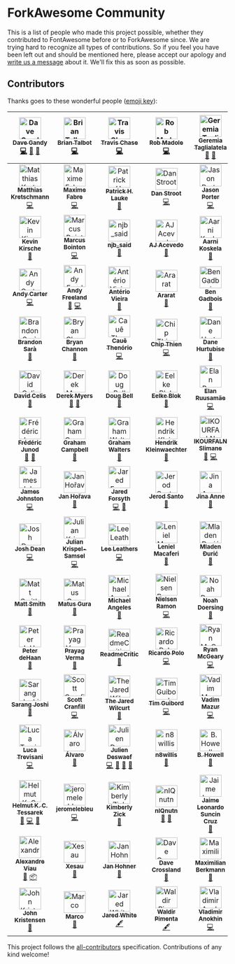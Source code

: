 # ForkAwesome Community

This is a list of people who made this project possible, whether they contributed to FontAwesome before or to ForkAwesome since. We are trying hard to recognize all types of contributions. So if you feel you have been left out and should be mentioned here, please accept our apology and [write us a message](https://github.com/ForkAwesome/Fork-Awesome/issues/new) about it. We'll fix this as soon as possible.

## Contributors

Thanks goes to these wonderful people ([emoji key](https://github.com/kentcdodds/all-contributors#emoji-key)):

<!-- ALL-CONTRIBUTORS-LIST:START - Do not remove or modify this section -->
<!-- prettier-ignore -->
| [<img src="https://avatars0.githubusercontent.com/u/1076721?v=4" width="50px;" alt="Dave Gandy"/><br /><sub><b>Dave Gandy</b></sub>](https://github.com/davegandy)<br />[💻](https://github.com/ForkAwesome/Fork-Awesome/commits?author=davegandy "Code") [🎨](#design-davegandy "Design") [📖](https://github.com/ForkAwesome/Fork-Awesome/commits?author=davegandy "Documentation") | [<img src="https://avatars3.githubusercontent.com/u/163763?v=4" width="50px;" alt="Brian Talbot"/><br /><sub><b>Brian Talbot</b></sub>](http://www.talbs.me)<br />[💻](https://github.com/ForkAwesome/Fork-Awesome/commits?author=talbs "Code") | [<img src="https://avatars1.githubusercontent.com/u/249366?v=4" width="50px;" alt="Travis Chase"/><br /><sub><b>Travis Chase</b></sub>](https://github.com/supercodepoet)<br />[💻](https://github.com/ForkAwesome/Fork-Awesome/commits?author=supercodepoet "Code") | [<img src="https://avatars2.githubusercontent.com/u/132895?v=4" width="50px;" alt="Rob Madole"/><br /><sub><b>Rob Madole</b></sub>](http://robmadole.com)<br />[💻](https://github.com/ForkAwesome/Fork-Awesome/commits?author=robmadole "Code") | [<img src="https://avatars2.githubusercontent.com/u/556268?v=4" width="50px;" alt="Geremia Taglialatela"/><br /><sub><b>Geremia Taglialatela</b></sub>](https://github.com/tagliala)<br />[📖](https://github.com/ForkAwesome/Fork-Awesome/commits?author=tagliala "Documentation") [💬](#question-tagliala "Answering Questions") | [<img src="https://avatars1.githubusercontent.com/u/81942?v=4" width="50px;" alt="Mathias Bynens"/><br /><sub><b>Mathias Bynens</b></sub>](https://mathiasbynens.be/)<br />[💻](https://github.com/ForkAwesome/Fork-Awesome/commits?author=mathiasbynens "Code") | [<img src="https://avatars0.githubusercontent.com/u/6705160?v=4" width="50px;" alt="William Boman"/><br /><sub><b>William Boman</b></sub>](https://redwill.se/)<br />[💻](https://github.com/ForkAwesome/Fork-Awesome/commits?author=williamboman "Code") |
| :---: | :---: | :---: | :---: | :---: | :---: | :---: |
| [<img src="https://avatars1.githubusercontent.com/u/90316?v=4" width="50px;" alt="Matthias Kretschmann"/><br /><sub><b>Matthias Kretschmann</b></sub>](https://kretschmann.io)<br />[💻](https://github.com/ForkAwesome/Fork-Awesome/commits?author=kremalicious "Code") | [<img src="https://avatars3.githubusercontent.com/u/1321596?v=4" width="50px;" alt="Maxime Fabre"/><br /><sub><b>Maxime Fabre</b></sub>](https://about.me/anahkiasen)<br />[💻](https://github.com/ForkAwesome/Fork-Awesome/commits?author=Anahkiasen "Code") | [<img src="https://avatars1.githubusercontent.com/u/895831?v=4" width="50px;" alt="Patrick H. Lauke"/><br /><sub><b>Patrick H. Lauke</b></sub>](http://www.splintered.co.uk)<br />[📖](https://github.com/ForkAwesome/Fork-Awesome/commits?author=patrickhlauke "Documentation") | [<img src="https://avatars1.githubusercontent.com/u/1438457?v=4" width="50px;" alt="Dan Stroot"/><br /><sub><b>Dan Stroot</b></sub>](https://danstroot.com)<br />[💻](https://github.com/ForkAwesome/Fork-Awesome/commits?author=dstroot "Code") | [<img src="https://avatars0.githubusercontent.com/u/29971?v=4" width="50px;" alt="Jason Porter"/><br /><sub><b>Jason Porter</b></sub>](http://lightguard-jp.blogspot.com)<br />[💻](https://github.com/ForkAwesome/Fork-Awesome/commits?author=LightGuard "Code") | [<img src="https://avatars2.githubusercontent.com/u/1308419?v=4" width="50px;" alt="Tom Byrer"/><br /><sub><b>Tom Byrer</b></sub>](https://github.com/tomByrer)<br />[📖](https://github.com/ForkAwesome/Fork-Awesome/commits?author=tomByrer "Documentation") | [<img src="https://avatars3.githubusercontent.com/u/381393?v=4" width="50px;" alt="Gregory Koberger"/><br /><sub><b>Gregory Koberger</b></sub>](http://readme.io)<br />[💻](https://github.com/ForkAwesome/Fork-Awesome/commits?author=gkoberger "Code") |
| [<img src="https://avatars1.githubusercontent.com/u/947110?v=4" width="50px;" alt="Kevin Kirsche"/><br /><sub><b>Kevin Kirsche</b></sub>](https://kevinkirsche.com)<br />[📖](https://github.com/ForkAwesome/Fork-Awesome/commits?author=kkirsche "Documentation") | [<img src="https://avatars2.githubusercontent.com/u/81561?v=4" width="50px;" alt="Marcus Bointon"/><br /><sub><b>Marcus Bointon</b></sub>](http://marcus.bointon.com/)<br />[💻](https://github.com/ForkAwesome/Fork-Awesome/commits?author=Synchro "Code") | [<img src="https://avatars2.githubusercontent.com/u/2371386?v=4" width="50px;" alt="njb_said"/><br /><sub><b>njb_said</b></sub>](https://github.com/njb-said)<br />[📖](https://github.com/ForkAwesome/Fork-Awesome/commits?author=njb-said "Documentation") | [<img src="https://avatars1.githubusercontent.com/u/953092?v=4" width="50px;" alt="AJ Acevedo"/><br /><sub><b>AJ Acevedo</b></sub>](http://ajacevedo.com)<br />[📖](https://github.com/ForkAwesome/Fork-Awesome/commits?author=AJ-Acevedo "Documentation") | [<img src="https://avatars2.githubusercontent.com/u/58669?v=4" width="50px;" alt="Aarni Koskela"/><br /><sub><b>Aarni Koskela</b></sub>](https://akx.github.io/)<br />[📖](https://github.com/ForkAwesome/Fork-Awesome/commits?author=akx "Documentation") | [<img src="https://avatars1.githubusercontent.com/u/3806?v=4" width="50px;" alt="scudco"/><br /><sub><b>scudco</b></sub>](https://github.com/scudco)<br />[🔧](#tool-scudco "Tools") | [<img src="https://avatars1.githubusercontent.com/u/621062?v=4" width="50px;" alt="Alfio Emanuele"/><br /><sub><b>Alfio Emanuele</b></sub>](https://alfioemanuele.io)<br />[📖](https://github.com/ForkAwesome/Fork-Awesome/commits?author=AlfioEmanueleFresta "Documentation") |
| [<img src="https://avatars3.githubusercontent.com/u/357623?v=4" width="50px;" alt="Andy Carter"/><br /><sub><b>Andy Carter</b></sub>](http://andy-carter.com)<br />[💻](https://github.com/ForkAwesome/Fork-Awesome/commits?author=drmonkeyninja "Code") | [<img src="https://avatars2.githubusercontent.com/u/237005?v=4" width="50px;" alt="Andy Freeland"/><br /><sub><b>Andy Freeland</b></sub>](https://andyfreeland.net)<br />[🐛](https://github.com/ForkAwesome/Fork-Awesome/issues?q=author%3Arouge8 "Bug reports") [💻](https://github.com/ForkAwesome/Fork-Awesome/commits?author=rouge8 "Code") | [<img src="https://avatars1.githubusercontent.com/u/1490347?v=4" width="50px;" alt="Antério Vieira"/><br /><sub><b>Antério Vieira</b></sub>](http://owen.com.br)<br />[📖](https://github.com/ForkAwesome/Fork-Awesome/commits?author=anteriovieira "Documentation") | [<img src="https://avatars1.githubusercontent.com/u/8832594?v=4" width="50px;" alt="Ararat"/><br /><sub><b>Ararat</b></sub>](https://github.com/araratm)<br />[📖](https://github.com/ForkAwesome/Fork-Awesome/commits?author=araratm "Documentation") | [<img src="https://avatars2.githubusercontent.com/u/1879785?v=4" width="50px;" alt="Ben Gadbois"/><br /><sub><b>Ben Gadbois</b></sub>](https://github.com/bengadbois)<br />[📖](https://github.com/ForkAwesome/Fork-Awesome/commits?author=bengadbois "Documentation") | [<img src="https://avatars0.githubusercontent.com/u/216878?v=4" width="50px;" alt="Ben Thomas"/><br /><sub><b>Ben Thomas</b></sub>](https://github.com/wazoo)<br />[💻](https://github.com/ForkAwesome/Fork-Awesome/commits?author=wazoo "Code") | [<img src="https://avatars0.githubusercontent.com/u/1615761?v=4" width="50px;" alt="Brad Buchanan"/><br /><sub><b>Brad Buchanan</b></sub>](http://bradleycbuchanan.com)<br />[📖](https://github.com/ForkAwesome/Fork-Awesome/commits?author=islemaster "Documentation") |
| [<img src="https://avatars0.githubusercontent.com/u/3743423?v=4" width="50px;" alt="Brandon Sarà"/><br /><sub><b>Brandon Sarà</b></sub>](http://bsara.pro)<br />[📖](https://github.com/ForkAwesome/Fork-Awesome/commits?author=bsara "Documentation") | [<img src="https://avatars0.githubusercontent.com/u/4213522?v=4" width="50px;" alt="Bryan Channon"/><br /><sub><b>Bryan Channon</b></sub>](http://vuii.co.uk)<br />[📖](https://github.com/ForkAwesome/Fork-Awesome/commits?author=Vusys "Documentation") | [<img src="https://avatars3.githubusercontent.com/u/496987?v=4" width="50px;" alt="Cauê Thenório"/><br /><sub><b>Cauê Thenório</b></sub>](https://github.com/cauethenorio)<br />[💻](https://github.com/ForkAwesome/Fork-Awesome/commits?author=cauethenorio "Code") | [<img src="https://avatars1.githubusercontent.com/u/5069304?v=4" width="50px;" alt="Chip Thien"/><br /><sub><b>Chip Thien</b></sub>](https://github.com/MacroChip)<br />[💻](https://github.com/ForkAwesome/Fork-Awesome/commits?author=MacroChip "Code") | [<img src="https://avatars0.githubusercontent.com/u/610237?v=4" width="50px;" alt="Dane Hurtubise"/><br /><sub><b>Dane Hurtubise</b></sub>](http://hurtubise.me)<br />[📖](https://github.com/ForkAwesome/Fork-Awesome/commits?author=hurtubise "Documentation") | [<img src="https://avatars2.githubusercontent.com/u/59074?v=4" width="50px;" alt="Dannii Willis"/><br /><sub><b>Dannii Willis</b></sub>](https://curiousdannii.github.io/)<br />[📖](https://github.com/ForkAwesome/Fork-Awesome/commits?author=curiousdannii "Documentation") | [<img src="https://avatars1.githubusercontent.com/u/32717?v=4" width="50px;" alt="Darío Hereñú"/><br /><sub><b>Darío Hereñú</b></sub>](https://github.com/kant)<br />[📖](https://github.com/ForkAwesome/Fork-Awesome/commits?author=kant "Documentation") |
| [<img src="https://avatars3.githubusercontent.com/u/36873?v=4" width="50px;" alt="David Celis"/><br /><sub><b>David Celis</b></sub>](https://davidcel.is/)<br />[📖](https://github.com/ForkAwesome/Fork-Awesome/commits?author=davidcelis "Documentation") | [<img src="https://avatars3.githubusercontent.com/u/207171?v=4" width="50px;" alt="Derek Myers"/><br /><sub><b>Derek Myers</b></sub>](http://derekmyers.com)<br />[🐛](https://github.com/ForkAwesome/Fork-Awesome/issues?q=author%3Admyers "Bug reports") [📖](https://github.com/ForkAwesome/Fork-Awesome/commits?author=dmyers "Documentation") | [<img src="https://avatars0.githubusercontent.com/u/53707?v=4" width="50px;" alt="Doug Bell"/><br /><sub><b>Doug Bell</b></sub>](http://preaction.me)<br />[📖](https://github.com/ForkAwesome/Fork-Awesome/commits?author=preaction "Documentation") | [<img src="https://avatars0.githubusercontent.com/u/461752?v=4" width="50px;" alt="Eelke Blok"/><br /><sub><b>Eelke Blok</b></sub>](http://www.blokspeed.net)<br />[📖](https://github.com/ForkAwesome/Fork-Awesome/commits?author=eelkeblok "Documentation") | [<img src="https://avatars1.githubusercontent.com/u/199095?v=4" width="50px;" alt="Elan Ruusamäe"/><br /><sub><b>Elan Ruusamäe</b></sub>](https://github.com/glensc)<br />[💻](https://github.com/ForkAwesome/Fork-Awesome/commits?author=glensc "Code") | [<img src="https://avatars3.githubusercontent.com/u/634191?v=4" width="50px;" alt="Eric Bailey"/><br /><sub><b>Eric Bailey</b></sub>](https://ericwbailey.design/)<br />[📖](https://github.com/ForkAwesome/Fork-Awesome/commits?author=ericwbailey "Documentation") | [<img src="https://avatars0.githubusercontent.com/u/13179128?v=4" width="50px;" alt="Ferhat Elmasgüneş"/><br /><sub><b>Ferhat Elmasgüneş</b></sub>](http://ferhat.elmasgunes.net)<br />[📖](https://github.com/ForkAwesome/Fork-Awesome/commits?author=ferhate "Documentation") |
| [<img src="https://avatars0.githubusercontent.com/u/100959?v=4" width="50px;" alt="Frédéric Junod"/><br /><sub><b>Frédéric Junod</b></sub>](https://github.com/fredj)<br />[🐛](https://github.com/ForkAwesome/Fork-Awesome/issues?q=author%3Afredj "Bug reports") [📖](https://github.com/ForkAwesome/Fork-Awesome/commits?author=fredj "Documentation") | [<img src="https://avatars1.githubusercontent.com/u/2829600?v=4" width="50px;" alt="Graham Campbell"/><br /><sub><b>Graham Campbell</b></sub>](https://gjcampbell.co.uk/)<br />[📖](https://github.com/ForkAwesome/Fork-Awesome/commits?author=GrahamCampbell "Documentation") | [<img src="https://avatars2.githubusercontent.com/u/1072751?v=4" width="50px;" alt="Graham Walters"/><br /><sub><b>Graham Walters</b></sub>](https://grahamwalters.me)<br />[📖](https://github.com/ForkAwesome/Fork-Awesome/commits?author=GrahamWalters "Documentation") | [<img src="https://avatars2.githubusercontent.com/u/816859?v=4" width="50px;" alt="Hendrik Kleinwaechter"/><br /><sub><b>Hendrik Kleinwaechter</b></sub>](http://www.tripl.de)<br />[📖](https://github.com/ForkAwesome/Fork-Awesome/commits?author=hendricius "Documentation") | [<img src="https://avatars3.githubusercontent.com/u/9744226?v=4" width="50px;" alt="IKOURFALN Slimane"/><br /><sub><b>IKOURFALN Slimane</b></sub>](https://github.com/ikourfaln)<br />[🐛](https://github.com/ForkAwesome/Fork-Awesome/issues?q=author%3Aikourfaln "Bug reports") [💻](https://github.com/ForkAwesome/Fork-Awesome/commits?author=ikourfaln "Code") | [<img src="https://avatars2.githubusercontent.com/u/141546?v=4" width="50px;" alt="Jakub Wilk"/><br /><sub><b>Jakub Wilk</b></sub>](https://github.com/jwilk)<br />[📖](https://github.com/ForkAwesome/Fork-Awesome/commits?author=jwilk "Documentation") | [<img src="https://avatars0.githubusercontent.com/u/242337?v=4" width="50px;" alt="James Harrison"/><br /><sub><b>James Harrison</b></sub>](https://github.com/jjlharrison)<br />[📖](https://github.com/ForkAwesome/Fork-Awesome/commits?author=jjlharrison "Documentation") |
| [<img src="https://avatars3.githubusercontent.com/u/22308682?v=4" width="50px;" alt="James Johnston"/><br /><sub><b>James Johnston</b></sub>](https://github.com/james-johnston-thumbtack)<br />[💻](https://github.com/ForkAwesome/Fork-Awesome/commits?author=james-johnston-thumbtack "Code") | [<img src="https://avatars2.githubusercontent.com/u/3666887?v=4" width="50px;" alt="Jan Hořava"/><br /><sub><b>Jan Hořava</b></sub>](http://honzi.cz)<br />[📖](https://github.com/ForkAwesome/Fork-Awesome/commits?author=honzi "Documentation") | [<img src="https://avatars3.githubusercontent.com/u/112170?v=4" width="50px;" alt="Jared Forsyth"/><br /><sub><b>Jared Forsyth</b></sub>](http://jaredforsyth.com)<br />[💻](https://github.com/ForkAwesome/Fork-Awesome/commits?author=jaredly "Code") [📖](https://github.com/ForkAwesome/Fork-Awesome/commits?author=jaredly "Documentation") | [<img src="https://avatars0.githubusercontent.com/u/8212?v=4" width="50px;" alt="Jerod Santo"/><br /><sub><b>Jerod Santo</b></sub>](https://jerodsanto.net)<br />[📖](https://github.com/ForkAwesome/Fork-Awesome/commits?author=jerodsanto "Documentation") | [<img src="https://avatars3.githubusercontent.com/u/53273?v=4" width="50px;" alt="Jina Anne"/><br /><sub><b>Jina Anne</b></sub>](http://jina.me)<br />[📖](https://github.com/ForkAwesome/Fork-Awesome/commits?author=jina "Documentation") | [<img src="https://avatars0.githubusercontent.com/u/429633?v=4" width="50px;" alt="JocelynDelalande"/><br /><sub><b>JocelynDelalande</b></sub>](http://jocelyn.delalande.fr)<br />[📖](https://github.com/ForkAwesome/Fork-Awesome/commits?author=JocelynDelalande "Documentation") | [<img src="https://avatars0.githubusercontent.com/u/39089?v=4" width="50px;" alt="John Hope"/><br /><sub><b>John Hope</b></sub>](http://jhope.ie)<br />[📖](https://github.com/ForkAwesome/Fork-Awesome/commits?author=JonMidhir "Documentation") |
| [<img src="https://avatars1.githubusercontent.com/u/13952477?v=4" width="50px;" alt="Josh Dean"/><br /><sub><b>Josh Dean</b></sub>](https://github.com/josdea)<br />[💻](https://github.com/ForkAwesome/Fork-Awesome/commits?author=josdea "Code") | [<img src="https://avatars1.githubusercontent.com/u/1188186?v=4" width="50px;" alt="Julian Krispel-Samsel"/><br /><sub><b>Julian Krispel-Samsel</b></sub>](http://reactrocket.com)<br />[💻](https://github.com/ForkAwesome/Fork-Awesome/commits?author=juliankrispel "Code") | [<img src="https://avatars3.githubusercontent.com/u/591833?v=4" width="50px;" alt="Lee Leathers"/><br /><sub><b>Lee Leathers</b></sub>](http://about.me/leeleathers)<br />[💻](https://github.com/ForkAwesome/Fork-Awesome/commits?author=theoreticaLee "Code") | [<img src="https://avatars2.githubusercontent.com/u/764854?v=4" width="50px;" alt="Leniel Macaferi"/><br /><sub><b>Leniel Macaferi</b></sub>](http://leniel.net)<br />[📖](https://github.com/ForkAwesome/Fork-Awesome/commits?author=leniel "Documentation") | [<img src="https://avatars2.githubusercontent.com/u/572289?v=4" width="50px;" alt="Mladen Đurić"/><br /><sub><b>Mladen Đurić</b></sub>](http://macmladen.com)<br />[📖](https://github.com/ForkAwesome/Fork-Awesome/commits?author=macmladen "Documentation") | [<img src="https://avatars0.githubusercontent.com/u/1043838?v=4" width="50px;" alt="Martin Seeler"/><br /><sub><b>Martin Seeler</b></sub>](http://www.martinseeler.com)<br />[💻](https://github.com/ForkAwesome/Fork-Awesome/commits?author=MartinSeeler "Code") | [<img src="https://avatars2.githubusercontent.com/u/321881?v=4" width="50px;" alt="Mateusz Jagiełło"/><br /><sub><b>Mateusz Jagiełło</b></sub>](http://sigo.pl/)<br />[🐛](https://github.com/ForkAwesome/Fork-Awesome/issues?q=author%3Asigo "Bug reports") |
| [<img src="https://avatars3.githubusercontent.com/u/736870?v=4" width="50px;" alt="Matt Smith"/><br /><sub><b>Matt Smith</b></sub>](http://www.softwarebymatt.com)<br />[🐛](https://github.com/ForkAwesome/Fork-Awesome/issues?q=author%3Amtscout6 "Bug reports") | [<img src="https://avatars2.githubusercontent.com/u/495549?v=4" width="50px;" alt="Matus Gura"/><br /><sub><b>Matus Gura</b></sub>](https://github.com/gurisko)<br />[📖](https://github.com/ForkAwesome/Fork-Awesome/commits?author=gurisko "Documentation") | [<img src="https://avatars1.githubusercontent.com/u/117222?v=4" width="50px;" alt="Michael Angeles"/><br /><sub><b>Michael Angeles</b></sub>](https://github.com/jibbajabba)<br />[📖](https://github.com/ForkAwesome/Fork-Awesome/commits?author=jibbajabba "Documentation") | [<img src="https://avatars3.githubusercontent.com/u/1246672?v=4" width="50px;" alt="Nielsen Ramon"/><br /><sub><b>Nielsen Ramon</b></sub>](http://nielsenramon.com/)<br />[💻](https://github.com/ForkAwesome/Fork-Awesome/commits?author=nielsenramon "Code") | [<img src="https://avatars1.githubusercontent.com/u/1944410?v=4" width="50px;" alt="Noah Doersing"/><br /><sub><b>Noah Doersing</b></sub>](https://hejnoah.com)<br />[📖](https://github.com/ForkAwesome/Fork-Awesome/commits?author=doersino "Documentation") | [<img src="https://avatars1.githubusercontent.com/u/769142?v=4" width="50px;" alt="Paul Korzhyk"/><br /><sub><b>Paul Korzhyk</b></sub>](https://github.com/paulftw)<br />[📖](https://github.com/ForkAwesome/Fork-Awesome/commits?author=paulftw "Documentation") | [<img src="https://avatars3.githubusercontent.com/u/3691490?v=4" width="50px;" alt="Peter Dave Hello"/><br /><sub><b>Peter Dave Hello</b></sub>](https://www.peterdavehello.org/)<br />[📖](https://github.com/ForkAwesome/Fork-Awesome/commits?author=PeterDaveHello "Documentation") [📦](#platform-PeterDaveHello "Packaging/porting to new platform") |
| [<img src="https://avatars2.githubusercontent.com/u/557895?v=4" width="50px;" alt="Peter deHaan"/><br /><sub><b>Peter deHaan</b></sub>](http://about.me/peterdehaan)<br />[📖](https://github.com/ForkAwesome/Fork-Awesome/commits?author=pdehaan "Documentation") | [<img src="https://avatars2.githubusercontent.com/u/829526?v=4" width="50px;" alt="Prayag Verma "/><br /><sub><b>Prayag Verma </b></sub>](https://www.StylifyYourBlog.com/)<br />[📖](https://github.com/ForkAwesome/Fork-Awesome/commits?author=pra85 "Documentation") | [<img src="https://avatars3.githubusercontent.com/u/15367484?v=4" width="50px;" alt="ReadmeCritic"/><br /><sub><b>ReadmeCritic</b></sub>](https://twitter.com/ReadmeCritic)<br />[📖](https://github.com/ForkAwesome/Fork-Awesome/commits?author=ReadmeCritic "Documentation") | [<img src="https://avatars3.githubusercontent.com/u/1263856?v=4" width="50px;" alt="Ricardo Polo"/><br /><sub><b>Ricardo Polo</b></sub>](https://ricardopolo.co/)<br />[💻](https://github.com/ForkAwesome/Fork-Awesome/commits?author=ricardopolo "Code") | [<img src="https://avatars0.githubusercontent.com/u/740?v=4" width="50px;" alt="Ryan McGeary"/><br /><sub><b>Ryan McGeary</b></sub>](http://ryan.mcgeary.org)<br />[💻](https://github.com/ForkAwesome/Fork-Awesome/commits?author=rmm5t "Code") | [<img src="https://avatars1.githubusercontent.com/u/125998?v=4" width="50px;" alt="Ryan Riggin"/><br /><sub><b>Ryan Riggin</b></sub>](https://github.com/rriggin)<br />[💻](https://github.com/ForkAwesome/Fork-Awesome/commits?author=rriggin "Code") | [<img src="https://avatars2.githubusercontent.com/u/881590?v=4" width="50px;" alt="Ryan Senkbeil"/><br /><sub><b>Ryan Senkbeil</b></sub>](http://ryansenkbeil.com)<br />[💻](https://github.com/ForkAwesome/Fork-Awesome/commits?author=rsenk330 "Code") |
| [<img src="https://avatars1.githubusercontent.com/u/1961007?v=4" width="50px;" alt="Sarang Joshi"/><br /><sub><b>Sarang Joshi</b></sub>](http://sarangjo.github.io)<br />[📖](https://github.com/ForkAwesome/Fork-Awesome/commits?author=sarangjo "Documentation") | [<img src="https://avatars3.githubusercontent.com/u/1044670?v=4" width="50px;" alt="Scott Cranfill"/><br /><sub><b>Scott Cranfill</b></sub>](https://twitter.com/scott_ish)<br />[💻](https://github.com/ForkAwesome/Fork-Awesome/commits?author=Scotchester "Code") | [<img src="https://avatars1.githubusercontent.com/u/4629794?v=4" width="50px;" alt="The Jared Wilcurt"/><br /><sub><b>The Jared Wilcurt</b></sub>](http://TheJaredWilcurt.com)<br />[📖](https://github.com/ForkAwesome/Fork-Awesome/commits?author=TheJaredWilcurt "Documentation") | [<img src="https://avatars0.githubusercontent.com/u/308290?v=4" width="50px;" alt="Tim Guibord"/><br /><sub><b>Tim Guibord</b></sub>](https://github.com/tagCincy)<br />[💻](https://github.com/ForkAwesome/Fork-Awesome/commits?author=tagCincy "Code") | [<img src="https://avatars1.githubusercontent.com/u/1152567?v=4" width="50px;" alt="Vadim Mazur"/><br /><sub><b>Vadim Mazur</b></sub>](https://github.com/mazurva)<br />[💻](https://github.com/ForkAwesome/Fork-Awesome/commits?author=mazurva "Code") | [<img src="https://avatars2.githubusercontent.com/u/382608?v=4" width="50px;" alt="Vinson Chuong"/><br /><sub><b>Vinson Chuong</b></sub>](https://vinsonchuong.net)<br />[💻](https://github.com/ForkAwesome/Fork-Awesome/commits?author=vinsonchuong "Code") | [<img src="https://avatars3.githubusercontent.com/u/34144858?v=4" width="50px;" alt="grvrg"/><br /><sub><b>grvrg</b></sub>](https://github.com/grvrg)<br />[📖](https://github.com/ForkAwesome/Fork-Awesome/commits?author=grvrg "Documentation") |
| [<img src="https://avatars0.githubusercontent.com/u/77144?v=4" width="50px;" alt="Luca Trevisani"/><br /><sub><b>Luca Trevisani</b></sub>](https://github.com/luke83)<br />[💻](https://github.com/ForkAwesome/Fork-Awesome/commits?author=luke83 "Code") | [<img src="https://avatars3.githubusercontent.com/u/1706326?v=4" width="50px;" alt="Álvaro"/><br /><sub><b>Álvaro</b></sub>](http://alvarotrigo.com)<br />[📖](https://github.com/ForkAwesome/Fork-Awesome/commits?author=alvarotrigo "Documentation") | [<img src="https://avatars3.githubusercontent.com/u/192539?v=4" width="50px;" alt="Julien Deswaef"/><br /><sub><b>Julien Deswaef</b></sub>](http://xuv.be)<br />[💻](https://github.com/ForkAwesome/Fork-Awesome/commits?author=xuv "Code") [🎨](#design-xuv "Design") [📖](https://github.com/ForkAwesome/Fork-Awesome/commits?author=xuv "Documentation") [💬](#question-xuv "Answering Questions") | [<img src="https://avatars0.githubusercontent.com/u/2192132?v=4" width="50px;" alt="n8willis"/><br /><sub><b>n8willis</b></sub>](https://github.com/n8willis)<br />[🤔](#ideas-n8willis "Ideas, Planning, & Feedback") | [<img src="https://avatars0.githubusercontent.com/u/1779453?v=4" width="50px;" alt="B. Howell"/><br /><sub><b>B. Howell</b></sub>](http://wintermute.org/brendan)<br />[🤔](#ideas-brendanhowell "Ideas, Planning, & Feedback") | [<img src="https://avatars2.githubusercontent.com/u/1197187?v=4" width="50px;" alt="Algot Runeman"/><br /><sub><b>Algot Runeman</b></sub>](http://runeman.org)<br />[📖](https://github.com/ForkAwesome/Fork-Awesome/commits?author=algotruneman "Documentation") | [<img src="https://avatars0.githubusercontent.com/u/10608836?v=4" width="50px;" alt="Micah Ilbery"/><br /><sub><b>Micah Ilbery</b></sub>](https://micahilbery.com/)<br />[📖](https://github.com/ForkAwesome/Fork-Awesome/commits?author=micahilbery "Documentation") [🎨](#design-micahilbery "Design") |
| [<img src="https://avatars3.githubusercontent.com/u/223439?v=4" width="50px;" alt="Helmut K. C. Tessarek"/><br /><sub><b>Helmut K. C. Tessarek</b></sub>](https://evermeet.cx)<br />[📖](https://github.com/ForkAwesome/Fork-Awesome/commits?author=tessus "Documentation") [💻](https://github.com/ForkAwesome/Fork-Awesome/commits?author=tessus "Code") [🎨](#design-tessus "Design") | [<img src="https://avatars0.githubusercontent.com/u/3597194?v=4" width="50px;" alt="jeromelebleu"/><br /><sub><b>jeromelebleu</b></sub>](https://github.com/jeromelebleu)<br />[💻](https://github.com/ForkAwesome/Fork-Awesome/commits?author=jeromelebleu "Code") | [<img src="https://avatars3.githubusercontent.com/u/630909?v=4" width="50px;" alt="Kimberly Zick"/><br /><sub><b>Kimberly Zick</b></sub>](https://zick.kim/)<br />[📖](https://github.com/ForkAwesome/Fork-Awesome/commits?author=rummik "Documentation") | [<img src="https://avatars2.githubusercontent.com/u/13441278?v=4" width="50px;" alt="nIQnutn"/><br /><sub><b>nIQnutn</b></sub>](http://blog.niqnutn.com/)<br />[📝](#blog-nIQnutn "Blogposts") [🔌](#plugin-nIQnutn "Plugin/utility libraries") | [<img src="https://avatars1.githubusercontent.com/u/4307697?v=4" width="50px;" alt="Jaime Leonardo Suncin Cruz"/><br /><sub><b>Jaime Leonardo Suncin Cruz</b></sub>](https://github.com/leosuncin)<br />[📖](https://github.com/ForkAwesome/Fork-Awesome/commits?author=leosuncin "Documentation") | [<img src="https://avatars0.githubusercontent.com/u/1770233?v=4" width="50px;" alt="Juliette Foucaut"/><br /><sub><b>Juliette Foucaut</b></sub>](https://www.enkisoftware.com)<br />[🔌](#plugin-juliettef "Plugin/utility libraries") | [<img src="https://avatars1.githubusercontent.com/u/6379091?v=4" width="50px;" alt="Dominik V. Salonen"/><br /><sub><b>Dominik V. Salonen</b></sub>](http://quad.moe/)<br />[📝](#blog-QuadPiece "Blogposts") |
| [<img src="https://avatars2.githubusercontent.com/u/2706882?v=4" width="50px;" alt="Alexandre Viau"/><br /><sub><b>Alexandre Viau</b></sub>](https://alexandreviau.net)<br />[🤔](#ideas-aviau "Ideas, Planning, & Feedback") [📦](#platform-aviau "Packaging/porting to new platform") | [<img src="https://avatars3.githubusercontent.com/u/7915413?v=4" width="50px;" alt="Xesau"/><br /><sub><b>Xesau</b></sub>](http://xesau.eu/)<br />[🐛](https://github.com/ForkAwesome/Fork-Awesome/issues?q=author%3AXesau "Bug reports") | [<img src="https://avatars0.githubusercontent.com/u/649895?v=4" width="50px;" alt="Jan Hohner"/><br /><sub><b>Jan Hohner</b></sub>](https://janhohner.de)<br />[🐛](https://github.com/ForkAwesome/Fork-Awesome/issues?q=author%3Ajanhohner "Bug reports") | [<img src="https://avatars0.githubusercontent.com/u/261579?v=4" width="50px;" alt="Dave Crossland"/><br /><sub><b>Dave Crossland</b></sub>](http://fonts.google.com)<br />[👀](#review-davelab6 "Reviewed Pull Requests") | [<img src="https://avatars0.githubusercontent.com/u/8260834?v=4" width="50px;" alt="Maximilian Berkmann"/><br /><sub><b>Maximilian Berkmann</b></sub>](http://maxcubing.wordpress.com)<br />[🤔](#ideas-Berkmann18 "Ideas, Planning, & Feedback") | [<img src="https://avatars2.githubusercontent.com/u/616813?v=4" width="50px;" alt="Moritz Heiber"/><br /><sub><b>Moritz Heiber</b></sub>](https://heiber.im)<br />[🚇](#infra-moritzheiber "Infrastructure (Hosting, Build-Tools, etc)") | [<img src="https://avatars1.githubusercontent.com/u/21787?v=4" width="50px;" alt="Wesley Moore"/><br /><sub><b>Wesley Moore</b></sub>](http://www.wezm.net/)<br />[📖](https://github.com/ForkAwesome/Fork-Awesome/commits?author=wezm "Documentation") |
| [<img src="https://avatars0.githubusercontent.com/u/377632?v=4" width="50px;" alt="John Kristensen"/><br /><sub><b>John Kristensen</b></sub>](http://www.jerrykan.com/)<br />[🎨](#design-jerrykan "Design") | [<img src="https://avatars3.githubusercontent.com/u/130971?v=4" width="50px;" alt="Marco"/><br /><sub><b>Marco</b></sub>](https://amusewiki.org)<br />[🎨](#design-melmothx "Design") | [<img src="https://avatars1.githubusercontent.com/u/658496?v=4" width="50px;" alt="Jared White"/><br /><sub><b>Jared White</b></sub>](https://whitefusion.io)<br />[🖋](#content-jaredcwhite "Content") | [<img src="https://avatars2.githubusercontent.com/u/478237?v=4" width="50px;" alt="Waldir Pimenta"/><br /><sub><b>Waldir Pimenta</b></sub>](http://waldyrious.github.io)<br />[🖋](#content-waldyrious "Content") | [<img src="https://avatars3.githubusercontent.com/u/1898673?v=4" width="50px;" alt="Vladimir Anokhin"/><br /><sub><b>Vladimir Anokhin</b></sub>](https://vanokhin.com/)<br />[💻](https://github.com/ForkAwesome/Fork-Awesome/commits?author=vanokhin "Code") | [<img src="https://avatars2.githubusercontent.com/u/1596934?v=4" width="50px;" alt="Maxime Lathuilière"/><br /><sub><b>Maxime Lathuilière</b></sub>](http://maxlath.eu)<br />[💻](https://github.com/ForkAwesome/Fork-Awesome/commits?author=maxlath "Code") |
<!-- ALL-CONTRIBUTORS-LIST:END -->

This project follows the [all-contributors](https://github.com/kentcdodds/all-contributors) specification. Contributions of any kind welcome!

